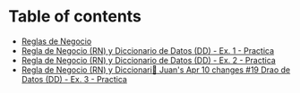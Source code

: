 # Table of contents

* [Reglas de Negocio](README.md)
* [Regla de Negocio (RN) y Diccionario de Datos (DD) - Ex. 1 - Practica](regla-de-negocio-rn-y-diccionario-de-datos-dd-ex.-1-practica.md)
* [Regla de Negocio (RN) y Diccionario de Datos (DD) - Ex. 2 - Practica](regla-de-negocio-rn-y-diccionario-de-datos-dd-ex.-2-practica.md)
* [Regla de Negocio (RN) y Diccionari📏 Juan's Apr 10 changes #19 Drao de Datos (DD) - Ex. 3 - Practica](regla-de-negocio-rn-y-diccionari-juans-apr-10-changes-19-drao-de-datos-dd-ex.-3-practica.md)
